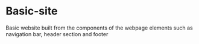 # Basic-site
Basic website built from the components of the webpage elements such as navigation bar, header section and footer
